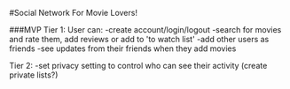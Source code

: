 #Social Network For Movie Lovers!


###MVP
Tier 1:
User can:
-create account/login/logout
-search for movies and rate them, add reviews or add to 'to watch list'
-add other users as friends
-see updates from their friends when they add movies

Tier 2:
-set privacy setting to control who can see their activity (create private lists?)
